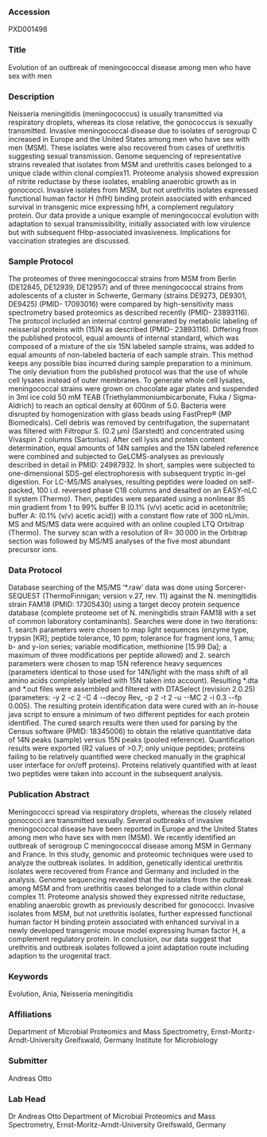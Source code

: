### Accession
PXD001498

### Title
Evolution of an outbreak of meningococcal disease among men who have sex with men

### Description
Neisseria meningitidis (meningococcus) is usually transmitted via respiratory droplets, whereas its close relative, the gonococcus is sexually transmitted.  Invasive meningococcal disease due to isolates of serogroup C increased in Europe and the United States among men who have sex with men (MSM). These isolates were also recovered from cases of urethritis suggesting sexual transmission. Genome sequencing of representative strains revealed that isolates from MSM and urethritis cases belonged to a unique clade within clonal complex11. Proteome analysis showed expression of nitrite reductase by these isolates, enabling anaerobic growth as in gonococci.  Invasive isolates from MSM, but not urethritis isolates expressed functional human factor H (hfH) binding protein associated with enhanced survival in transgenic mice expressing hfH, a complement regulatory protein. Our data provide a unique example of meningococcal evolution with adaptation to sexual transmissibility, initially associated with low virulence but with subsequent fHbp-associated invasiveness. Implications for vaccination strategies are discussed.

### Sample Protocol
The proteomes of three meningococcal strains from MSM from Berlin (DE12845, DE12939, DE12957) and of three meningococcal strains from adolescents of a cluster in Schwerte, Germany (strains DE9273, DE9301, DE9425) (PMID- 17093016) were compared by high-sensitivity mass spectrometry based proteomics as described recently (PMID- 23893116). The protocol included an internal control generated by metabolic labeling of neisserial proteins with (15)N as described (PMID- 23893116). Differing from the published protocol, equal amounts of internal standard, which was composed of a mixture of the six 15N labeled sample strains, was added to equal amounts of non-labeled bacteria of each sample strain. This method keeps any possible bias incurred during sample preparation to a minimum. The only deviation from the published protocol was that the use of whole cell lysates instead of outer membranes. To generate whole cell lysates, meningococcal strains were grown on chocolate agar plates and suspended in 3ml ice cold 50 mM TEAB (Triethylammoniumbicarbonate, Fluka / Sigma-Aldrich) to reach an optical density at 600nm of 5.0. Bacteria were disrupted by homogenization with glass beads using FastPrep® (MP Biomedicals). Cell debris was removed by centrifugation, the supernatant was filtered with Filtropur S. (0.2 µm) (Sarstedt) and concentrated using Vivaspin 2 columns (Sartorius).  After cell lysis and protein content determination, equal amounts of 14N samples and the 15N labeled reference were combined and subjected to GeLCMS-analyses as previously described in detail in PMID: 24987932. In short, samples were subjected to one-dimensional SDS-gel electrophoresis with subsequent tryptic in-gel digestion. For LC-MS/MS analyses, resulting peptides were loaded on self- packed, 100 i.d. reversed phase C18 columns and desalted on an EASY-nLC II system (Thermo). Then, peptides were separated using a nonlinear 85 min gradient from 1 to 99% buffer B (0.1% (v/v) acetic acid in acetonitrile; buffer A: (0.1% (v/v) acetic acid)) with a constant flow rate of 300 nL/min. MS and MS/MS data were acquired with an online coupled LTQ Orbitrap (Thermo). The survey scan with a resolution of R= 30 000 in the Orbitrap section was followed by MS/MS analyses of the five most abundant precursor ions.

### Data Protocol
Database searching of the MS/MS ‘*.raw’ data was done using Sorcerer-SEQUEST (ThermoFinnigan; version v.27, rev. 11) against the N. meningitidis strain FAM18 (PMID: 17305430) using a target decoy protein sequence database (complete proteome set of N. meningitidis strain FAM18 with a set of common laboratory contaminants). Searches were done in two iterations: 1. search parameters were chosen to map light sequences (enzyme type, trypsin [KR]; peptide tolerance, 10 ppm; tolerance for fragment ions, 1 amu; b- and y-ion series; variable modification, methionine [15.99 Da]; a maximum of three modifications per peptide allowed) and 2. search parameters were chosen to map 15N reference heavy sequences (parameters identical to those used for 14N/light with the mass shift of all amino acids completely labeled with 15N taken into account).  Resulting *.dta and *.out files were assembled and filtered with DTASelect (revision 2.0.25) (parameters: -y 2 -c 2 -C 4 --decoy Rev_ -p 2 -t 2 -u --MC 2 -i 0.3 --fp 0.005). The resulting protein identification data were cured with an in-house java script to ensure a minimum of two different peptides for each protein identified.  The cured search results were then used for parsing by the Census software (PMID: 18345006) to obtain the relative quantitative data of 14N peaks (sample) versus 15N peaks (pooled reference). Quantification results were exported (R2 values of >0.7; only unique peptides; proteins failing to be relatively quantified were checked manually in the graphical user interface for on/off proteins). Proteins relatively quantified with at least two peptides were taken into account in the subsequent analysis.

### Publication Abstract
Meningococci spread via respiratory droplets, whereas the closely related gonococci are transmitted sexually. Several outbreaks of invasive meningococcal disease have been reported in Europe and the United States among men who have sex with men (MSM). We recently identified an outbreak of serogroup C meningococcal disease among MSM in Germany and France. In this study, genomic and proteomic techniques were used to analyze the outbreak isolates. In addition, genetically identical urethritis isolates were recovered from France and Germany and included in the analysis. Genome sequencing revealed that the isolates from the outbreak among MSM and from urethritis cases belonged to a clade within clonal complex 11. Proteome analysis showed they expressed nitrite reductase, enabling anaerobic growth as previously described for gonococci. Invasive isolates from MSM, but not urethritis isolates, further expressed functional human factor H binding protein associated with enhanced survival in a newly developed transgenic mouse model expressing human factor H, a complement regulatory protein. In conclusion, our data suggest that urethritis and outbreak isolates followed a joint adaptation route including adaption to the urogenital tract.

### Keywords
Evolution, Ania, Neisseria meningitidis

### Affiliations
Department of Microbial Proteomics and Mass Spectrometry, Ernst-Moritz-Arndt-University Greifswald, Germany
Institute for Microbiology

### Submitter
Andreas Otto

### Lab Head
Dr Andreas Otto
Department of Microbial Proteomics and Mass Spectrometry, Ernst-Moritz-Arndt-University Greifswald, Germany


